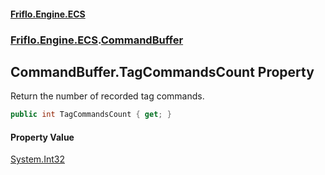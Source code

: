 #### [Friflo.Engine.ECS](index.md 'index')
### [Friflo.Engine.ECS](Friflo.Engine.ECS.md 'Friflo.Engine.ECS').[CommandBuffer](CommandBuffer.md 'Friflo.Engine.ECS.CommandBuffer')

## CommandBuffer.TagCommandsCount Property

Return the number of recorded tag commands.

```csharp
public int TagCommandsCount { get; }
```

#### Property Value
[System.Int32](https://docs.microsoft.com/en-us/dotnet/api/System.Int32 'System.Int32')